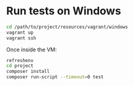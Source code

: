 # Run tests on Windows

``` bash
cd /path/to/project/resources/vagrant/windows
vagrant up
vagrant ssh
```

Once inside the VM:

``` bash
refreshenv
cd project
composer install
composer run-script --timeout=0 test
```

